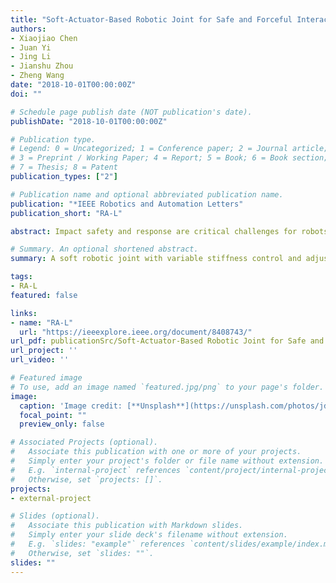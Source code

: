 ```yaml
---
title: "Soft-Actuator-Based Robotic Joint for Safe and Forceful Interaction With Controllable Impact Response"
authors:
- Xiaojiao Chen
- Juan Yi
- Jing Li
- Jianshu Zhou
- Zheng Wang
date: "2018-10-01T00:00:00Z"
doi: ""

# Schedule page publish date (NOT publication's date).
publishDate: "2018-10-01T00:00:00Z"

# Publication type.
# Legend: 0 = Uncategorized; 1 = Conference paper; 2 = Journal article;
# 3 = Preprint / Working Paper; 4 = Report; 5 = Book; 6 = Book section;
# 7 = Thesis; 8 = Patent
publication_types: ["2"]

# Publication name and optional abbreviated publication name.
publication: "*IEEE Robotics and Automation Letters"
publication_short: "RA-L"

abstract: Impact safety and response are critical challenges for robots working under dynamic environments and with close proximity to humans. State-of-the-art rigid robots and soft robots both have limitations and tradeoffs due to their characteristics. In this letter, we introduced a hybrid-antagonistic-pneumatic joint (HAP-joint) with soft actuators and rigid structures, achieving safe and forceful interaction. Due to the hybrid approach and the wide working range of the proprietary soft actuators, the HAP-joint could achieve controllable impact responses both predetermined by control parameters and regulated online by real-time feedback. The design, modeling, control, and experimental validation of HAP-joint are presented in detail. Based on the excellent features and performances of HAP-joint, a controller framework is formulated on impact response shaping, combining passive compliance, and online regulating. The controller could achieve both excellent tracking behavior while handling accidental impacts following a desired manner, demonstrating the vast potentials of soft robots for safe and forceful interactive tasks toward various applications.

# Summary. An optional shortened abstract.
summary: A soft robotic joint with variable stiffness control and adjustable collision response.

tags:
- RA-L
featured: false

links:
- name: "RA-L"
  url: "https://ieeexplore.ieee.org/document/8408743/"
url_pdf: publicationSrc/Soft-Actuator-Based Robotic Joint for Safe and Forceful Interaction With Controllable Impact Response.pdf
url_project: ''
url_video: ''

# Featured image
# To use, add an image named `featured.jpg/png` to your page's folder. 
image:
  caption: 'Image credit: [**Unsplash**](https://unsplash.com/photos/jdD8gXaTZsc)'
  focal_point: ""
  preview_only: false

# Associated Projects (optional).
#   Associate this publication with one or more of your projects.
#   Simply enter your project's folder or file name without extension.
#   E.g. `internal-project` references `content/project/internal-project/index.md`.
#   Otherwise, set `projects: []`.
projects: 
- external-project

# Slides (optional).
#   Associate this publication with Markdown slides.
#   Simply enter your slide deck's filename without extension.
#   E.g. `slides: "example"` references `content/slides/example/index.md`.
#   Otherwise, set `slides: ""`.
slides: ""
---
```


